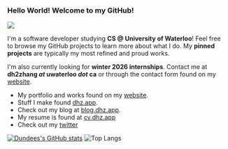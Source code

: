 ### Hello World! Welcome to my GitHub!
![](https://komarev.com/ghpvc/?username=dundeezhang)

I'm a software developer studying **CS @ University of Waterloo**! Feel free to browse my GitHub projects to learn more about what I do. My **pinned projects** are typically my most refined and proud works.

I'm also currently looking for **winter 2026 internships**. Contact me at **dh2zhang _at_ uwaterloo _dot_ ca** or through the contact form found on my [website](https://dundeezhang.com).

- My portfolio and works found on my [website](https://dundeezhang.com).
- Stuff I make found [dhz.app](https://dhz.app).
- Check out my blog at [blog.dhz.app](https://blog.dhz.app).
- My resume is found at [cv.dhz.app](https://cv.dhz.app)
- Check out my [twitter](https://x.com/dundeezhang)

[![Dundees's GitHub stats](https://github-readme-stats.vercel.app/api?username=dundeezhang&show_icons=true&show=reviews)](https://github.com/dundeezhang/github-readme-stats) ![Top Langs](https://github-readme-stats.vercel.app/api/top-langs/?username=dundeezhang&show_icons=true&layout=donut&hide=html,css)
